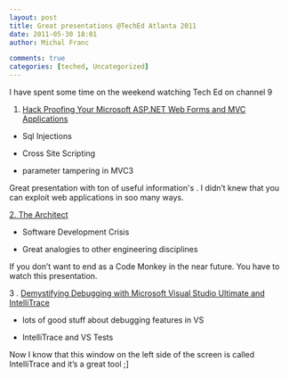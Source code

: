 ```yaml
---
layout: post
title: Great presentations @TechEd Atlanta 2011
date: 2011-05-30 18:01
author: Michal Franc

comments: true
categories: [teched, Uncategorized]
---
```

I have spent some time on the weekend watching Tech Ed on channel 9

1. <a href="http://channel9.msdn.com/Events/TechEd/NorthAmerica/2011/DEV333">Hack Proofing Your Microsoft ASP.NET Web Forms and MVC Applications</a>

- Sql Injections

- Cross Site Scripting

- parameter tampering in MVC3

Great presentation with ton of useful information's . I didn’t knew that you can exploit web applications in soo many ways.

<a href="http://channel9.msdn.com/Events/TechEd/NorthAmerica/2011/DPR201">2. The Architect</a>

- Software Development Crisis

- Great analogies to other engineering disciplines

If you don’t want to end as a Code Monkey in the near future. You have to watch this presentation.

3 . <a href="http://channel9.msdn.com/Events/TechEd/NorthAmerica/2011/DEV320">Demystifying Debugging with Microsoft Visual Studio Ultimate and IntelliTrace</a>

- lots of good stuff about debugging features in VS

- IntelliTrace and VS Tests

Now I know that this window on the left side of the screen is called IntelliTrace and it’s a great tool ;] 
